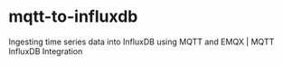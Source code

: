 # mqtt-to-influxdb
Ingesting time series data into InfluxDB using MQTT and EMQX | MQTT InfluxDB Integration
